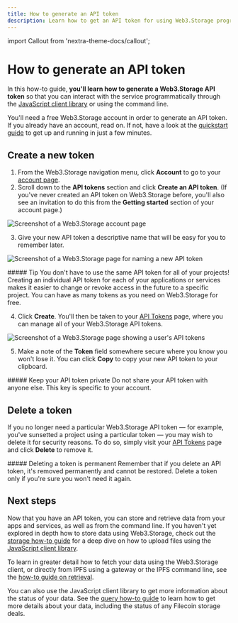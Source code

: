 ```yaml
---
title: How to generate an API token
description: Learn how to get an API token for using Web3.Storage programmatically in this quick how-to guide.
---
```


import Callout from 'nextra-theme-docs/callout';

# How to generate an API token

In this how-to guide, **you'll learn how to generate a Web3.Storage API token** so that you can interact with the service programmatically through the [JavaScript client library](../reference/js-client-library.md) or using the command line.

You'll need a free Web3.Storage account in order to generate an API token. If you already have an account, read on. If not, have a look at the [quickstart guide](../intro.md#quickstart) to get up and running in just a few minutes.

## Create a new token

1. From the Web3.Storage navigation menu, click **Account** to go to your [account page](https://web3.storage/account).
1. Scroll down to the **API tokens** section and click **Create an API token**. (If you've never created an API token on Web3.Storage before, you'll also see an invitation to do this from the **Getting started** section of your account page.)

![Screenshot of a Web3.Storage account page](/images/docs/account-page-no-tokens.png)

3. Give your new API token a descriptive name that will be easy for you to remember later.

![Screenshot of a Web3.Storage page for naming a new API token](/images/docs/account-page-name-token.png)

<Callout>
##### Tip
You don't have to use the same API token for all of your projects! Creating an individual API token for each of your applications or services makes it easier to change or revoke access in the future to a specific project. You can have as many tokens as you need on Web3.Storage for free.
</Callout>

4. Click **Create**. You'll then be taken to your [API Tokens](https://web3.storage/tokens) page, where you can manage all of your Web3.Storage API tokens.

![Screenshot of a Web3.Storage page showing a user's API tokens](/images/docs/tokens-page.png)

5. Make a note of the **Token** field somewhere secure where you know you won't lose it. You can click **Copy** to copy your new API token to your clipboard.

<Callout type="warning">
##### Keep your API token private 
Do not share your API token with anyone else. This key is specific to your account.
</Callout>

## Delete a token

If you no longer need a particular Web3.Storage API token — for example, you've sunsetted a project using a particular token — you may wish to delete it for security reasons. To do so, simply visit your [API Tokens](https://web3.storage/tokens) page and click **Delete** to remove it.

<Callout type="warning">
##### Deleting a token is permanent 
Remember that if you delete an API token, it's removed permanently and cannot be restored. Delete a token only if you're sure you won't need it again.
</Callout>

## Next steps

Now that you have an API token, you can store and retrieve data from your apps and services, as well as from the command line. If you haven't yet explored in depth how to store data using Web3.Storage, check out the [storage how-to guide](./store.md) for a deep dive on how to upload files using the [JavaScript client library](../reference/js-client-library.md).

To learn in greater detail how to fetch your data using the Web3.Storage client, or directly from IPFS using a gateway or the IPFS command line, see the [how-to guide on retrieval](./retrieve.md).

You can also use the JavaScript client library to get more information about the status of your data. See the [query how-to guide](./query.md) to learn how to get more details about your data, including the status of any Filecoin storage deals.

